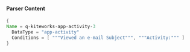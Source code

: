 #### Parser Content
```Java
{
Name = q-kiteworks-app-activity-3
  DataType = "app-activity"
  Conditions = [ """Viewed an e-mail Subject""", """Activity:""" ]
}
```